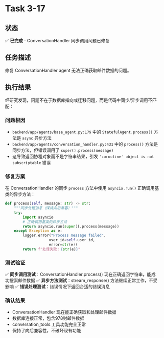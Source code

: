 # Task 3-17

## 状态
✅ **已完成** - ConversationHandler 同步调用问题已修复

## 任务描述
修复 ConversationHandler agent 无法正确获取邮件数据的问题。

## 执行结果
经研究发现，问题不在于数据库指向或迁移问题，而是代码中同步/异步调用不匹配：

### 问题根因
- `backend/app/agents/base_agent.py:179` 中的 `StatefulAgent.process()` 方法是 `async` 异步方法
- `backend/app/agents/conversation_handler.py:431` 中的 `process()` 方法是同步方法，但错误调用了 `super().process(message)`
- 这导致返回协程对象而不是字符串结果，引发 `'coroutine' object is not subscriptable` 错误

### 修复方案
在 ConversationHandler 的同步 `process` 方法中使用 `asyncio.run()` 正确调用基类的异步方法：

```python
def process(self, message: str) -> str:
    """同步处理消息（保持向后兼容）"""
    try:
        import asyncio
        # 正确调用基类的异步方法
        return asyncio.run(super().process(message))
    except Exception as e:
        logger.error("Process message failed", 
                    user_id=self.user_id,
                    error=str(e))
        return f"处理失败：{str(e)}"
```

### 测试验证
✅ **同步调用测试**：ConversationHandler.process() 现在正确返回字符串，能成功搜索邮件数据
✅ **异步方法测试**：stream_response() 方法继续正常工作，不受影响
✅ **错误处理测试**：错误情况下返回合适的错误消息

### 确认结果
- ConversationHandler 现在能正确获取和处理邮件数据
- 数据库连接正常，包含978封邮件数据
- conversation_tools 工具功能完全正常
- 保持了向后兼容性，不破坏现有功能